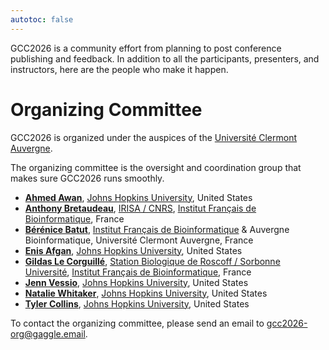 ```yaml
---
autotoc: false
---
```


<slot name="/events/gcc2026/header" />

GCC2026 is a community effort from planning to post conference publishing and
feedback.  In addition to all the participants, presenters, and instructors,
here are the people who make it happen.


# Organizing Committee

GCC2026 is organized under the auspices of the [Université Clermont
Auvergne](https://www.uca.fr/).

The organizing committee is the oversight and coordination group that makes sure
GCC2026 runs smoothly.

* **[Ahmed Awan](https://www.linkedin.com/in/ahmed-awan-70a20919a/)**, [Johns Hopkins University](https://jhu.edu/), United States
* **[Anthony Bretaudeau](https://cv.hal.science/anthony-bretaudeau)**, [IRISA / CNRS](https://www.irisa.fr/en), [Institut Français de Bioinformatique](https://www.france-bioinformatique.fr/en/), France
* **[Bérénice Batut](https://www.linkedin.com/in/berenicebatut/)**, [Institut Français de Bioinformatique](https://www.france-bioinformatique.fr/en/) & Auvergne Bioinformatique, Université Clermont Auvergne, France
* **[Enis Afgan](https://www.linkedin.com/in/afgane)**, [Johns Hopkins University](https://jhu.edu/), United States
* **[Gildas Le Corguillé](https://www.linkedin.com/in/gildas-le-corguill%C3%A9-4b247b38/)**, [Station Biologique de Roscoff / Sorbonne Université](https://www.sb-roscoff.fr/en), [Institut Français de Bioinformatique](https://www.france-bioinformatique.fr/en/), France
* **[Jenn Vessio](https://www.linkedin.com/in/jennifer-vessio-00498014/)**, [Johns Hopkins University](https://jhu.edu/), United States
* **[Natalie Whitaker](https://www.linkedin.com/in/natalie-whitaker-ms-23a0a0186/)**, [Johns Hopkins University](https://jhu.edu/), United States
* **[Tyler Collins](https://orcid.org/0000-0002-3026-9049)**, [Johns Hopkins University](https://jhu.edu/), United States

To contact the organizing committee, please send an email to
[gcc2026-org@gaggle.email](mailto:gcc2026-org@gaggle.email).
